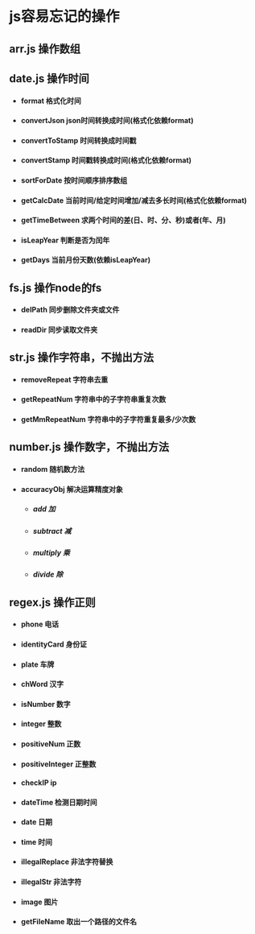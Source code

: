 # js容易忘记的操作

## arr.js 操作数组

## date.js 操作时间
* #### format 格式化时间
* #### convertJson json时间转换成时间(格式化依赖format)
* #### convertToStamp 时间转换成时间戳
* #### convertStamp 时间戳转换成时间(格式化依赖format)
* #### sortForDate 按时间顺序排序数组
* #### getCalcDate 当前时间/给定时间增加/减去多长时间(格式化依赖format)
* #### getTimeBetween 求两个时间的差(日、时、分、秒)或者(年、月)
* #### isLeapYear 判断是否为闰年
* #### getDays 当前月份天数(依赖isLeapYear)

## fs.js 操作node的fs
* #### delPath 同步删除文件夹或文件
* #### readDir 同步读取文件夹

## str.js 操作字符串，不抛出方法
* #### removeRepeat 字符串去重
* #### getRepeatNum 字符串中的子字符串重复次数
* #### getMmRepeatNum 字符串中的子字符重复最多/少次数

## number.js 操作数字，不抛出方法
* #### random 随机数方法
* #### accuracyObj 解决运算精度对象
  * ##### add 加
  * ##### subtract 减
  * ##### multiply 乘
  * ##### divide 除

## regex.js 操作正则
* #### phone 电话
* #### identityCard 身份证
* #### plate 车牌
* #### chWord 汉字
* #### isNumber 数字
* #### integer 整数
* #### positiveNum 正数
* #### positiveInteger 正整数
* #### checkIP ip
* #### dateTime 检测日期时间
* #### date 日期
* #### time 时间
* #### illegalReplace 非法字符替换
* #### illegalStr 非法字符
* #### image 图片
* #### getFileName 取出一个路径的文件名
